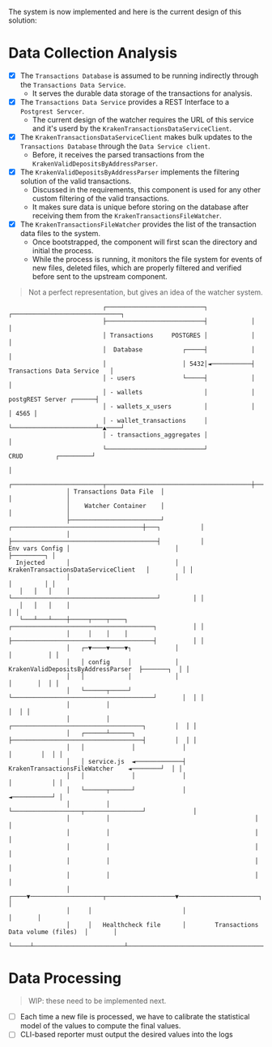 The system is now implemented and here is the current design of this solution:

# Data Collection Analysis

* [x] The `Transactions Database` is assumed to be running indirectly through the `Transactions Data Service`.
  * It serves the durable data storage of the transactions for analysis.
* [x] The `Transactions Data Service` provides a REST Interface to a `Postgrest Servcer`. 
  * The current design of the watcher requires the URL of this service and it's userd by the `KrakenTransactionsDataServiceClient`.
* [x] The `KrakenTransactionsDataServiceClient` makes bulk updates to the `Transactions Database` through the `Data Service client`.
  * Before, it receives the parsed transactions from the `KrakenValidDepositsByAddressParser`.
* [x] The `KrakenValidDepositsByAddressParser` implements the filtering solution of the valid transactions.
  * Discussed in the requirements, this component is used for any other custom filtering of the valid transactions.
  * It makes sure data is unique before storing on the database after receiving them from the `KrakenTransactionsFileWatcher`.
* [x] The `KrakenTransactionsFileWatcher` provides the list of the transaction data files to the system.
  * Once bootstrapped, the component will first scan the directory and initial the process.
  * While the process is running, it monitors the file system for events of new files, deleted files, which are properly
  filtered and verified before sent to the upstream component.

> Not a perfect representation, but gives an idea of the watcher system.

```
                          ┌───────────────────────────┐            ┌──────────────────────────────┐
                          ├───────────────────────────┤            │                              │
                          │ Transactions     POSTGRES │            │                              │
                          │  Database           ┌─────┤            │                              │
                          │                     │ 5432│◄───────────┤  Transactions Data Service   │
                          │ - users             └─────┤            │                              │
                          │ - wallets                 │            │      postgREST Server ┌──────┤
                          │ - wallets_x_users         │            │                       │ 4565 │
                          │ - wallet_transactions     │            └───────────────────────┴─▲────┘
                          │ - transactions_aggregates │                                      │
                          └───────────────────────────┘               CRUD         ┌─────────┘
                                                                                   │
                ┌─────────────────────────┬────────────────────────────────────────┼───────────────┐
                │ Transactions Data File  │                                        │               │
                │    Watcher Container    │                                        │               │
                ├─────────────────────────┘   ┌────────────────────────────────────┼───┐           │
                │                             ├────────────────────────────────────────┤           │
Env vars Config │                             │                                        ├─────────┐ │
  Injected      │                             │  KrakenTransactionsDataServiceClient   │         │ │
                │                             │                                        │         │ │
   │   │   │    │                             └────────────────────────────────────────┘         │ │
   │   │   │    │                                                                                │ │
   └───┴───┴────┼─────┬────┬────┐             ┌───────────────────────────────────────┐          │ │
                │     │    │    │             ├───────────────────────────────────────┤          │ │
                │   ┌─▼────▼────▼┐            │                                       │          │ │
                │   │ config     │            │   KrakenValidDepositsByAddressParser  ├───────┐  │ │
                │   │            │            │                                       │       │  │ │
                │   └──────┬─────┘            └───────────────────────────────────────┘       │  │ │
                │          │                                                                  │  │ │
                │          │                    ┌────────────────────────────────────┐        │  │ │
                │   ┌──────┴──────┐             ├────────────────────────────────────┤        │  │ │
                │   │             │             │                                    │        │  │ │
                │   │ service.js  ◄─────────────┤   KrakenTransactionsFileWatcher    ◄────────┘  │ │
                │   │             │             │                                    │           │ │
                │   └──────┬──────┘             │                                    ◄───────────┘ │
                │          │                    └───────────────────┬────────────────┘             │
                │          │                                        │                              │
                │          │                                        │                              │
                │          │                                        │                              │
                │          │                                        │                              │
                │          │                                        │                              │
                │     ┌────▼────────────────────┬───────────────────▼──────────────────────┐       │
                │     │                         │                                          │       │
                │     │   Healthcheck file      │        Transactions Data volume (files)  │       │
                └─────┴─────────────────────────┴──────────────────────────────────────────┴───────┘
```

# Data Processing

> WIP: these need to be implemented next.

* [ ] Each time a new file is processed, we have to calibrate the statistical model of the values to compute the final values.
* [ ] CLI-based reporter must output the desired values into the logs